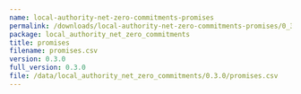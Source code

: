 ```yaml
---
name: local-authority-net-zero-commitments-promises
permalink: /downloads/local-authority-net-zero-commitments-promises/0_3_0
package: local_authority_net_zero_commitments
title: promises
filename: promises.csv
version: 0.3.0
full_version: 0.3.0
file: /data/local_authority_net_zero_commitments/0.3.0/promises.csv
---
```

